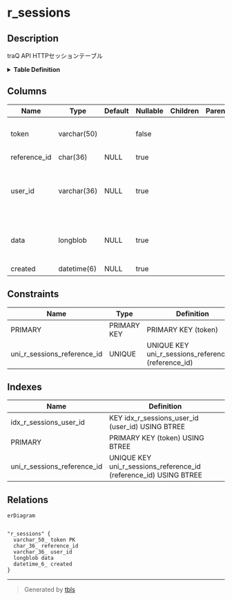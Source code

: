 # r_sessions

## Description

traQ API HTTPセッションテーブル

<details>
<summary><strong>Table Definition</strong></summary>

```sql
CREATE TABLE `r_sessions` (
  `token` varchar(50) NOT NULL,
  `reference_id` char(36) DEFAULT NULL,
  `user_id` varchar(36) DEFAULT NULL,
  `data` longblob DEFAULT NULL,
  `created` datetime(6) DEFAULT NULL,
  PRIMARY KEY (`token`),
  UNIQUE KEY `uni_r_sessions_reference_id` (`reference_id`),
  KEY `idx_r_sessions_user_id` (`user_id`)
) ENGINE=InnoDB DEFAULT CHARSET=utf8mb4
```

</details>

## Columns

| Name | Type | Default | Nullable | Children | Parents | Comment |
| ---- | ---- | ------- | -------- | -------- | ------- | ------- |
| token | varchar(50) |  | false |  |  | セッショントークン |
| reference_id | char(36) | NULL | true |  |  | 参照ID |
| user_id | varchar(36) | NULL | true |  |  | セッションがログインしているユーザーUUID |
| data | longblob | NULL | true |  |  | セッションデータ(gobバイナリ) |
| created | datetime(6) | NULL | true |  |  | 生成日時 |

## Constraints

| Name | Type | Definition |
| ---- | ---- | ---------- |
| PRIMARY | PRIMARY KEY | PRIMARY KEY (token) |
| uni_r_sessions_reference_id | UNIQUE | UNIQUE KEY uni_r_sessions_reference_id (reference_id) |

## Indexes

| Name | Definition |
| ---- | ---------- |
| idx_r_sessions_user_id | KEY idx_r_sessions_user_id (user_id) USING BTREE |
| PRIMARY | PRIMARY KEY (token) USING BTREE |
| uni_r_sessions_reference_id | UNIQUE KEY uni_r_sessions_reference_id (reference_id) USING BTREE |

## Relations

```mermaid
erDiagram


"r_sessions" {
  varchar_50_ token PK
  char_36_ reference_id
  varchar_36_ user_id
  longblob data
  datetime_6_ created
}
```

---

> Generated by [tbls](https://github.com/k1LoW/tbls)
